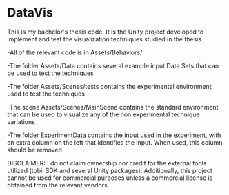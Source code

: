 # DataVis
This is my bachelor's thesis code. It is the Unity project developed to implement and test the visualization techniques studied in the thesis.

-All of the relevant code is in Assets/Behaviors/

-The folder Assets/Data contains several example input Data Sets that can be used to test the techniques

-The folder Assets/Scenes/tests contains the experimental environment used to test the techniques

-The scene Assets/Scenes/MainScene contains the standard environment that can be used to visualize any of the non experimental technique variations

-The folder ExperimentData contains the input used in the experiment, with an extra column on the left that identifies the input. When used, this column should be removed

DISCLAIMER:
I do not claim ownership nor credit for the external tools utilized (tobii SDK and several Unity packages). Additionally, this project cannot be used for commercial purposes unless a commercial license is obtained from the relevant vendors.
